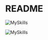 # README
![MySkills](https://skillicons.dev/icons?i=js,ts,html,css,react,next,nodejs,express,firebase,npm,aws,mongodb,dynamodb,python,docker,figma,c,cpp,bootstrap,tailwind,github,git,cloudflare,fastapi,bash,notion)

![MySkills](https://skillicons.dev/icons?i=js,ts,html,css,react,next,nodejs,express,aws,mongodb,dynamodb,firebase,npm,python,docker,figma,c,cpp,bootstrap,tailwind,fastapi)
